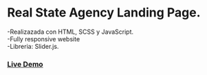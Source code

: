 # Real State Agency Landing Page. 

-Realizazada con HTML, SCSS y JavaScript.<br>
-Fully responsive website <br>
-Libreria:  Slider.js.<br>

<h3> <a href="https://real-state-agency-landing-page.netlify.app/" target="_blank">
Live Demo
</a></h3>
